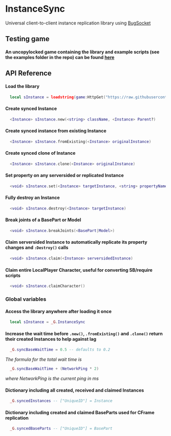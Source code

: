 
# InstanceSync

Universal client-to-client instance replication library using [BugSocket](https://github.com/4DBug/Socket)


## Testing game

#### An uncopylocked game containing the library and example scripts (see the examples folder in the repo) can be found [here](https://www.roblox.com/games/113331189278524/bugsocket-instance-replication)



## API Reference

#### Load the library

```lua
  local sInstance = loadstring(game:HttpGet("https://raw.githubusercontent.com/someunknowndude/InstanceSync/refs/heads/main/InstanceSync.lua"))()
```

#### Create synced Instance

```lua
  <Instance> sInstance.new(<string> className, <Instance> Parent?)
```


#### Create synced instance from existing Instance

```lua
  <Instance> sInstance.fromExisting(<Instance> originalInstance)
```


#### Create synced clone of Instance

```lua
  <Instance> sInstance.clone(<Instance> originalInstance)
```


#### Set property on any serversided or replicated Instance

```lua
  <void> sInstance.set(<Instance> targetInstance, <string> propertyName, <any> value)
```


#### Fully destroy an Instance

```lua
  <void> sInstance.destroy(<Instance> targetInstance)
```


#### Break joints of a BasePart or Model

```lua
  <void> sInstance.breakJoints(<BasePart|Model>)
```


#### Claim serversided Instance to automatically replicate its property changes and `:Destroy()` calls

```lua
  <void> sInstance.claim(<Instance> serversidedInstance)
```


#### Claim entire LocalPlayer Character, useful for converting SB/require scripts

```lua
  <void> sInstance.claimCharacter()
```

### Global variables

#### Access the library anywhere after loading it once

```lua
  local sInstance = _G.InstanceSync
```


#### Increase the wait time before `.new()`, `.fromExisting()` and `.clone()` return their created Instances to help against lag

```lua
  _G.syncBaseWaitTime = 0.5 -- defaults to 0.2
```
*The formula for the total wait time is*
```lua 
  _G.syncBaseWaitTime + (NetworkPing * 2)
```
*where NetworkPing is the current ping in ms*


#### Dictionary including all created, received and claimed Instances

```lua
  _G.syncedInstances -- ["UniqueID"] = Instance
```


#### Dictionary including created and claimed BaseParts used for CFrame replication

```lua
  _G.syncedBaseParts -- ["UniqueID"] = BasePart
```
